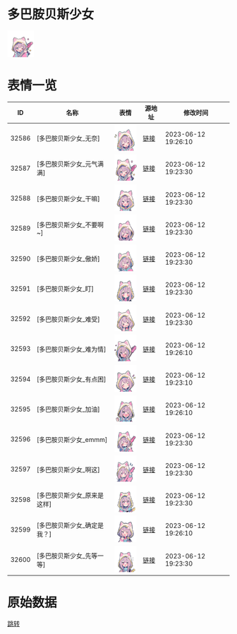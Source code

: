 # 多巴胺贝斯少女

<img src="./cover.png" height="60" alt="cover" />

# 表情一览

|ID|名称|表情|源地址|修改时间|
|----|----|----|----|----|
|32586|[多巴胺贝斯少女_无奈]|<img src="./pic/032586_%5B多巴胺贝斯少女_无奈%5D.png" height="60" alt="无奈"/>|[链接](https://i0.hdslb.com/bfs/garb/7dfd2f8179562b9013b7259a12a62e1b0b704c7f.png)|2023-06-12 19:26:10|
|32587|[多巴胺贝斯少女_元气满满]|<img src="./pic/032587_%5B多巴胺贝斯少女_元气满满%5D.png" height="60" alt="元气满满"/>|[链接](https://i0.hdslb.com/bfs/garb/65a4de4f30a57d683e17a60bf67ddeebdcba4123.png)|2023-06-12 19:23:30|
|32588|[多巴胺贝斯少女_干嘛]|<img src="./pic/032588_%5B多巴胺贝斯少女_干嘛%5D.png" height="60" alt="干嘛"/>|[链接](https://i0.hdslb.com/bfs/garb/e7f0ccf611cc20b97030cb9053ff85aa1409302c.png)|2023-06-12 19:23:30|
|32589|[多巴胺贝斯少女_不要啊~]|<img src="./pic/032589_%5B多巴胺贝斯少女_不要啊~%5D.png" height="60" alt="不要啊~"/>|[链接](https://i0.hdslb.com/bfs/garb/551e33d4a07d2ed9292250fdfea75c0159edda4e.png)|2023-06-12 19:23:30|
|32590|[多巴胺贝斯少女_傲娇]|<img src="./pic/032590_%5B多巴胺贝斯少女_傲娇%5D.png" height="60" alt="傲娇"/>|[链接](https://i0.hdslb.com/bfs/garb/07c1c7a6d8eff4e693afaab642dc95c5acc3ca79.png)|2023-06-12 19:23:30|
|32591|[多巴胺贝斯少女_盯]|<img src="./pic/032591_%5B多巴胺贝斯少女_盯%5D.png" height="60" alt="盯"/>|[链接](https://i0.hdslb.com/bfs/garb/d309ab0496fc37601dc7135cd36073fcdca7b120.png)|2023-06-12 19:23:30|
|32592|[多巴胺贝斯少女_难受]|<img src="./pic/032592_%5B多巴胺贝斯少女_难受%5D.png" height="60" alt="难受"/>|[链接](https://i0.hdslb.com/bfs/garb/3d7d81ebc1d51c9b79d93420da07c0d2aab99f36.png)|2023-06-12 19:23:30|
|32593|[多巴胺贝斯少女_难为情]|<img src="./pic/032593_%5B多巴胺贝斯少女_难为情%5D.png" height="60" alt="难为情"/>|[链接](https://i0.hdslb.com/bfs/garb/c2d0451988fb6dd668e4c7d4fd38a53a56a5a889.png)|2023-06-12 19:26:10|
|32594|[多巴胺贝斯少女_有点困]|<img src="./pic/032594_%5B多巴胺贝斯少女_有点困%5D.png" height="60" alt="有点困"/>|[链接](https://i0.hdslb.com/bfs/garb/8275adffd3ff2319fddb3e68cdffd6d1f688cb62.png)|2023-06-12 19:23:10|
|32595|[多巴胺贝斯少女_加油]|<img src="./pic/032595_%5B多巴胺贝斯少女_加油%5D.png" height="60" alt="加油"/>|[链接](https://i0.hdslb.com/bfs/garb/72adb5f3e3e01aed87b5c8a524d2e87c4550f10c.png)|2023-06-12 19:26:10|
|32596|[多巴胺贝斯少女_emmm]|<img src="./pic/032596_%5B多巴胺贝斯少女_emmm%5D.png" height="60" alt="emmm"/>|[链接](https://i0.hdslb.com/bfs/garb/6ab9bf205c6aee0c170cfc797ac2ead4ea990c2c.png)|2023-06-12 19:23:30|
|32597|[多巴胺贝斯少女_啊这]|<img src="./pic/032597_%5B多巴胺贝斯少女_啊这%5D.png" height="60" alt="啊这"/>|[链接](https://i0.hdslb.com/bfs/garb/283c3318bae59685f0bf7398b25de63f16fd3a2f.png)|2023-06-12 19:23:30|
|32598|[多巴胺贝斯少女_原来是这样]|<img src="./pic/032598_%5B多巴胺贝斯少女_原来是这样%5D.png" height="60" alt="原来是这样"/>|[链接](https://i0.hdslb.com/bfs/garb/b83ed2572160eb95fb989a01a14d38966c991755.png)|2023-06-12 19:23:30|
|32599|[多巴胺贝斯少女_确定是我？]|<img src="./pic/032599_%5B多巴胺贝斯少女_确定是我？%5D.png" height="60" alt="确定是我？"/>|[链接](https://i0.hdslb.com/bfs/garb/c5abb44ea5d29ddadb4414238f5c4167a8f232ff.png)|2023-06-12 19:26:10|
|32600|[多巴胺贝斯少女_先等一等]|<img src="./pic/032600_%5B多巴胺贝斯少女_先等一等%5D.png" height="60" alt="先等一等"/>|[链接](https://i0.hdslb.com/bfs/garb/958d27280f129a0540d676460af4b9c2354b392a.png)|2023-06-12 19:23:30|

# 原始数据

[跳转](./raw.json)

